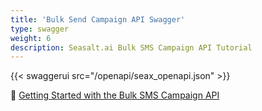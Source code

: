 ```yaml
---
title: 'Bulk Send Campaign API Swagger'
type: swagger
weight: 6
description: Seasalt.ai Bulk SMS Campaign API Tutorial
---
```


{{< swaggerui src="/openapi/seax_openapi.json" >}}

🚀 [Getting Started with the Bulk SMS Campaign API](../bulk_sms_tutorial.md)